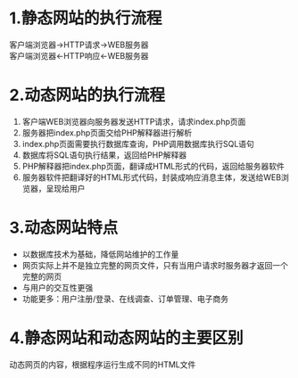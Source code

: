 # 1.静态网站的执行流程
客户端浏览器->HTTP请求->WEB服务器  
客户端浏览器<-HTTP响应<-WEB服务器 

# 2.动态网站的执行流程
1. 客户端WEB浏览器向服务器发送HTTP请求，请求index.php页面  
2. 服务器把index.php页面交给PHP解释器进行解析  
3. index.php页面需要执行数据库查询，PHP调用数据库执行SQL语句  
4. 数据库将SQL语句执行结果，返回给PHP解释器  
5. PHP解释器把index.php页面，翻译成HTML形式的代码，返回给服务器软件  
6. 服务器软件把翻译好的HTML形式代码，封装成响应消息主体，发送给WEB浏览器，呈现给用户  

# 3.动态网站特点
- 以数据库技术为基础，降低网站维护的工作量
- 网页实际上并不是独立完整的网页文件，只有当用户请求时服务器才返回一个完整的网页
- 与用户的交互性更强
- 功能更多：用户注册/登录、在线调查、订单管理、电子商务

# 4.静态网站和动态网站的主要区别
动态网页的内容，根据程序运行生成不同的HTML文件
